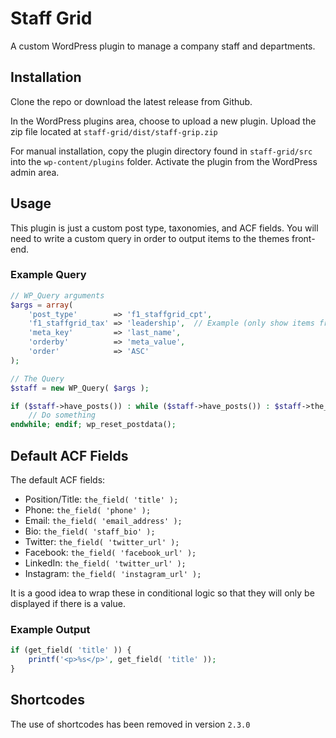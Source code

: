 # Staff Grid
A custom WordPress plugin to manage a company staff and departments.

## Installation
Clone the repo or download the latest release from Github.

In the WordPress plugins area, choose to upload a new plugin. Upload the zip file located at `staff-grid/dist/staff-grip.zip`

For manual installation, copy the plugin directory found in `staff-grid/src` into the `wp-content/plugins` folder. Activate the plugin from the WordPress admin area.

## Usage
This plugin is just a custom post type, taxonomies, and ACF fields. You will need to write a custom query in order to output items to the themes front-end.

### Example Query
```php
// WP_Query arguments
$args = array(
	'post_type'        => 'f1_staffgrid_cpt',
	'f1_staffgrid_tax' => 'leadership',  // Example (only show items from the "Leadership" category)
	'meta_key'         => 'last_name',
	'orderby'          => 'meta_value',
	'order'            => 'ASC'
);

// The Query
$staff = new WP_Query( $args );

if ($staff->have_posts()) : while ($staff->have_posts()) : $staff->the_post();
	// Do something
endwhile; endif; wp_reset_postdata();
```

## Default ACF Fields
The default ACF fields:

- Position/Title: `the_field( 'title' );`
- Phone: `the_field( 'phone' );`
- Email: `the_field( 'email_address' );`
- Bio: `the_field( 'staff_bio' );`
- Twitter: `the_field( 'twitter_url' );`
- Facebook: `the_field( 'facebook_url' );`
- LinkedIn: `the_field( 'twitter_url' );`
- Instagram: `the_field( 'instagram_url' );`

It is a good idea to wrap these in conditional logic so that they will only be displayed if there is a value.

### Example Output
```php
if (get_field( 'title' )) {
	printf('<p>%s</p>', get_field( 'title' ));
}
```

## Shortcodes
The use of shortcodes has been removed in version `2.3.0`
